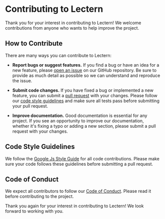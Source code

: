 # Contributing to Lectern

Thank you for your interest in contributing to Lectern! We welcome contributions from anyone who wants to help improve the project.

## How to Contribute

There are many ways you can contribute to Lectern:

- **Report bugs or suggest features.** If you find a bug or have an idea for a new feature, please [open an issue](https://github.com/malezjaa/lectern/issues/new) on our GitHub repository. Be sure to provide as much detail as possible so we can understand and reproduce the issue.

- **Submit code changes.** If you have fixed a bug or implemented a new feature, you can submit a [pull request](https://github.com/malezjaa/lectern/pulls) with your changes. Please follow our [code style guidelines](#code-style-guidelines) and make sure all tests pass before submitting your pull request.

- **Improve documentation.** Good documentation is essential for any project. If you see an opportunity to improve our documentation, whether it's fixing a typo or adding a new section, please submit a pull request with your changes.

## Code Style Guidelines

We follow the [Google Js Style Guide](https://google.github.io/styleguide/jsguide.html) for all code contributions. Please make sure your code follows these guidelines before submitting a pull request.

## Code of Conduct

We expect all contributors to follow our [Code of Conduct](CODE_OF_CONDUCT.md). Please read it before contributing to the project.

Thank you again for your interest in contributing to Lectern! We look forward to working with you.
